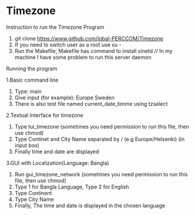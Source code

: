 Timezone
========

Instruction to run the Timezone Program 

1. git clone https://www.github.com/Iqbal-PERCCOM/Timezone
2. If you need to switch user as a root use su -
3. Run the Makefile; Makefile has command to install xinetd // In my machine I have some problem to run this server daemon 

Running the program

1.Basic command line

1. Type: main
2. Give input (for example): Europe Sweden
3. There is also test file named current_date_timme using tzselect

2.Textual Interface for timezone 

1. Type tui_timezone (sometimes you need permission to run this file, then use chmod)
2. Type Continet and City Name separated by / (e.g Europe/Helsenki) (in input box)
3. Finally time and date are displayed

3.GUI with Localization(Language: Bangla)

1. Run gui_timezone_network (sometimes you need permission to run this file, then use chmod)
2. Type 1 for Bangla Language, Type 2 for English 
3. Type Continent 
4. Type City Name
5. Finally, The time and date is displayed in the chosen language



